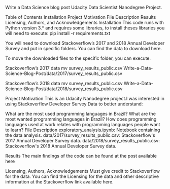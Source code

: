 Write a Data Science blog post
Udacity Data Scientist Nanodegree Project.

Table of Contents
Installation
Project Motivation
File Description
Results
Licensing, Authors, and Acknowledgements
Installation
This code runs with Python version 3.* and requires some libraries, to install theses libraries you will need to execute:
pip install -r requirements.txt

You will need to download Stackoverflow’s 2017 and 2018 Annual Developer Survey and put in specific folders. You can find the data to download here.

To move the downloaded files to the specific folder, you can execute.

Stackoverflow’s 2017 data
mv survey_results_public.csv Write-a-Data-Science-Blog-Post/data/2017/survey_results_public.csv

Stackoverflow’s 2018 data
mv survey_results_public.csv Write-a-Data-Science-Blog-Post/data/2018/survey_results_public.csv

Project Motivation
This is an Udacity Nanodegree project.I was interested in using Stackoverflow Developer Survey Data to better understand:

What are the most used programming languages in Brazil?
What are the most wanted programming languages in Brazil?
How does programming languages used at work relates with programming languages people want to learn?
File Description
exploratory_analysis.ipynb: Notebook containing the data analysis.
data/2017/survey_results_public.csv: Stackoverflow's 2017 Annual Developer Survey data.
data/2018/survey_results_public.csv: Stackoverflow's 2018 Annual Developer Survey data.

Results
The main findings of the code can be found at the post available here

Licensing, Authors, Acknowledgements
Must give credit to Stackoverflow for the data. You can find the Licensing for the data and other descriptive information at the Stackoverflow link available here.
